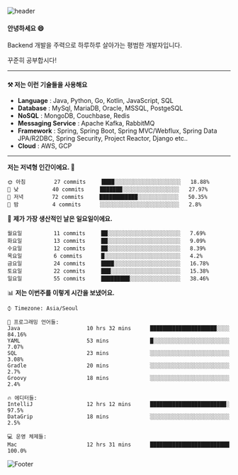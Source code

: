 ![header](https://capsule-render.vercel.app/api?type=waving&color=gradient&height=250&section=header&text=Wondeok%20Kang&fontSize=60&animation=fadeIn&fontAlignY=38&desc=a.k.a.%20Wade%2C%20Deogicorgi%20&descAlignY=61&descAlign=66&descSize=25&customColorList=4)



#### 안녕하세요 😄
Backend 개발을 주력으로 하루하루 살아가는 평범한 개발자입니다.

꾸준히 공부합시다!

<!-- blog : 

[![Velog's GitHub stats](https://velog-readme-stats.vercel.app/api/badge?name=deogicorgi)](https://velog.io/@deogicorgi)  -->

---


#### ⚒️ 저는 이런 기술들을 사용해요

- **Language** : Java, Python, Go, Kotlin, JavaScript, SQL
- **Database** : MySql, MariaDB, Oracle, MSSQL, PostgeSQL
- **NoSQL** : MongoDB, Couchbase, Redis
- **Messaging Service** : Apache Kafka, RabbitMQ
- **Framework** : Spring, Spring Boot, Spring MVC/Webflux, Spring Data JPA/R2DBC, Spring Security, Project Reactor, Django etc..
- **Cloud** : AWS, GCP
---

<!--
[![Solved.ac Profile](http://mazassumnida.wtf/api/v2/generate_badge?boj=deogicorgi)](https://solved.ac/deogicorgi/)
![alt text](https://github.com/[username]/[reponame]/blob/[branch]/image.jpg?raw=true)
--> 

<!--START_SECTION:waka-->
**저는 저녁형 인간이에요. 🦉** 

```text
🌞 아침         27 commits     ████░░░░░░░░░░░░░░░░░░░░░   18.88% 
🌆 낮　         40 commits     ███████░░░░░░░░░░░░░░░░░░   27.97% 
🌃 저녁         72 commits     ████████████░░░░░░░░░░░░░   50.35% 
🌙 밤　         4 commits      ░░░░░░░░░░░░░░░░░░░░░░░░░   2.8%

```
📅 **제가 가장 생산적인 날은 일요일이에요.** 

```text
월요일          11 commits     ██░░░░░░░░░░░░░░░░░░░░░░░   7.69% 
화요일          13 commits     ██░░░░░░░░░░░░░░░░░░░░░░░   9.09% 
수요일          12 commits     ██░░░░░░░░░░░░░░░░░░░░░░░   8.39% 
목요일          6 commits      █░░░░░░░░░░░░░░░░░░░░░░░░   4.2% 
금요일          24 commits     ████░░░░░░░░░░░░░░░░░░░░░   16.78% 
토요일          22 commits     ███░░░░░░░░░░░░░░░░░░░░░░   15.38% 
일요일          55 commits     █████████░░░░░░░░░░░░░░░░   38.46%

```


📊 **저는 이번주를 이렇게 시간을 보냈어요.** 

```text
⌚︎ Timezone: Asia/Seoul

💬 프로그래밍 언어들: 
Java                     10 hrs 32 mins      █████████████████████░░░░   84.16% 
YAML                     53 mins             █░░░░░░░░░░░░░░░░░░░░░░░░   7.07% 
SQL                      23 mins             ░░░░░░░░░░░░░░░░░░░░░░░░░   3.08% 
Gradle                   20 mins             ░░░░░░░░░░░░░░░░░░░░░░░░░   2.7% 
Groovy                   18 mins             ░░░░░░░░░░░░░░░░░░░░░░░░░   2.4%

🔥 에디터들: 
IntelliJ                 12 hrs 12 mins      ████████████████████████░   97.5% 
DataGrip                 18 mins             ░░░░░░░░░░░░░░░░░░░░░░░░░   2.5%

💻 운영 체제들: 
Mac                      12 hrs 31 mins      █████████████████████████   100.0%

```


<!--END_SECTION:waka-->

![Footer](https://capsule-render.vercel.app/api?type=waving&color=auto&height=200&section=footer&&customColorList=4)
<!--

**deogicorgi/deogicorgi** is a ✨ _special_ ✨ repository because its `README.md` (this file) appears on your GitHub profile.

Here are some ideas to get you started:

- 🔭 I’m currently working on ...
- 🌱 I’m currently learning ...
- 👯 I’m looking to collaborate on ...
- 🤔 I’m looking for help with ...
- 💬 Ask me about ...
- 📫 How to reach me: ...
- 😄 Pronouns: ...
- ⚡ Fun fact: ...
-->
